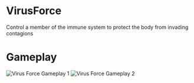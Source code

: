# VirusForce
Control a member of the immune system to protect the body from invading contagions

# Gameplay
![Virus Force Gameplay 1](https://github.com/mothra42/VirusForce/blob/master/VirusForceGif1.gif)
![Virus Force Gameplay 2](https://github.com/mothra42/VirusForce/blob/master/VirusForceGif2.gif)
